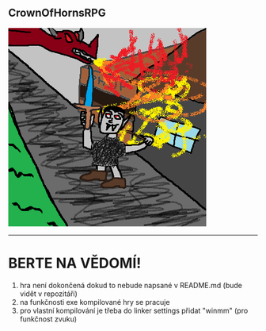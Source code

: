 ## CrownOfHornsRPG
![Logo](resources/extras/icon.png)

----------------

# BERTE NA VĚDOMÍ!
1. hra není dokončená dokud to nebude napsané v README.md (bude vidět v repozitáři)
2. na funkčnosti exe kompilované hry se pracuje
3. pro vlastní kompilování je třeba do linker settings přidat "winmm" (pro funkčnost zvuku)
